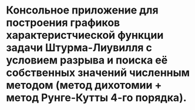 # Консольное приложение для построения графиков характеристчиеской функции задачи Штурма-Лиувилля с условием разрыва и поиска её собственных значений численным методом (метод дихотомии + метод Рунге-Кутты 4-го порядка).
